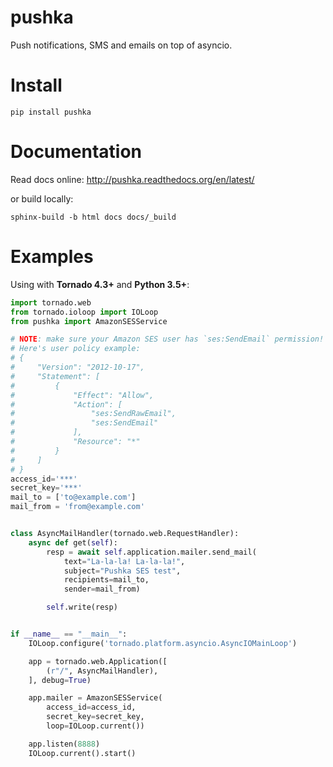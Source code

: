 # pushka

Push notifications, SMS and emails on top of asyncio.

# Install

    pip install pushka

# Documentation

Read docs online:
http://pushka.readthedocs.org/en/latest/

or build locally:

    sphinx-build -b html docs docs/_build

# Examples

Using with **Tornado 4.3+** and **Python 3.5+**:

```python
import tornado.web
from tornado.ioloop import IOLoop
from pushka import AmazonSESService

# NOTE: make sure your Amazon SES user has `ses:SendEmail` permission!
# Here's user policy example:
# {
#     "Version": "2012-10-17",
#     "Statement": [
#         {
#             "Effect": "Allow",
#             "Action": [
#                 "ses:SendRawEmail",
#                 "ses:SendEmail"
#             ],
#             "Resource": "*"
#         }
#     ]
# }
access_id='***'
secret_key='***'
mail_to = ['to@example.com']
mail_from = 'from@example.com'


class AsyncMailHandler(tornado.web.RequestHandler):
    async def get(self):
        resp = await self.application.mailer.send_mail(
            text="La-la-la! La-la-la!",
            subject="Pushka SES test",
            recipients=mail_to,
            sender=mail_from)

        self.write(resp)


if __name__ == "__main__":
    IOLoop.configure('tornado.platform.asyncio.AsyncIOMainLoop')

    app = tornado.web.Application([
        (r"/", AsyncMailHandler),
    ], debug=True)

    app.mailer = AmazonSESService(
        access_id=access_id,
        secret_key=secret_key,
        loop=IOLoop.current())

    app.listen(8888)
    IOLoop.current().start()
```
